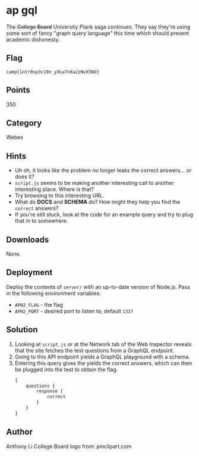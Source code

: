 # ap gql
The ~~College Board~~ University Plank saga continues. They say they're using some sort of fancy "graph query language" this time which should prevent academic dishonesty.

## Flag
```
camp{1ntr0sp3c10n_yXLw7nXa2zNvX5Nd}
```

## Points
350

## Category
Webex

## Hints
* Uh oh, it looks like the problem no longer leaks the correct answers... or does it?
* `script.js` seems to be making another interesting call to another interesting place. Where is that?
* Try browsing to this interesting URL.
* What do **DOCS** and **SCHEMA** do? How might they help you find the `correct` answers?
* If you're still stuck, look at the code for an example query and try to plug that in to somewhere.

## Downloads
None.

## Deployment
Deploy the contents of `server/` with an up-to-date version of Node.js. Pass in the following environment variables:
* `APH2_FLAG` - the flag
* `APH2_PORT` - desired port to listen to, default `1337`

## Solution
1. Looking at `script.js` or at the Network tab of the Web Inspector reveals that the site fetches the test questions from a GraphQL endpoint.
2. Going to this API endpoint yields a GraphQL playground with a schema.
3. Entering this query gives the yields the correct answers, which can then be plugged into the test to obtain the flag.
   ```graphql
   {
       questions {
           response {
               correct
           }
       }
   }
   ```

## Author
Anthony Li
College Board logo from: pinclipart.com

